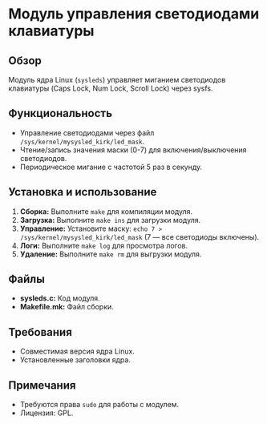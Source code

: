 # Модуль управления светодиодами клавиатуры

## Обзор
Модуль ядра Linux (`sysleds`) управляет миганием светодиодов клавиатуры (Caps Lock, Num Lock, Scroll Lock) через sysfs.

## Функциональность
- Управление светодиодами через файл `/sys/kernel/mysysled_kirk/led_mask`.
- Чтение/запись значения маски (0-7) для включения/выключения светодиодов.
- Периодическое мигание с частотой 5 раз в секунду.

## Установка и использование
1. **Сборка:** Выполните `make` для компиляции модуля.
2. **Загрузка:** Выполните `make ins` для загрузки модуля.
3. **Управление:** Установите маску: `echo 7 > /sys/kernel/mysysled_kirk/led_mask` (7 — все светодиоды включены).
4. **Логи:** Выполните `make log` для просмотра логов.
5. **Удаление:** Выполните `make rm` для выгрузки модуля.

## Файлы
- **sysleds.c:** Код модуля.
- **Makefile.mk:** Файл сборки.

## Требования
- Совместимая версия ядра Linux.
- Установленные заголовки ядра.

## Примечания
- Требуются права `sudo` для работы с модулем.
- Лицензия: GPL.